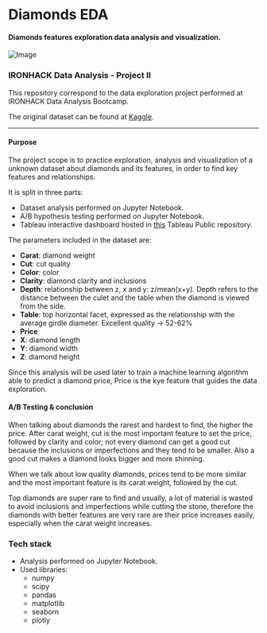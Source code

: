 # Diamonds EDA
#### Diamonds features exploration data analysis and visualization.
![Image](https://media.tiffany.com/is/image/tiffanydm/GuideToDiamonds_LP_Hero_Desktop_v2-2?$tile$&wid=2992)
### IRONHACK Data Analysis - Project II

This repository correspond to the data exploration project performed at IRONHACK Data Analysis Bootcamp.

The original dataset can be found at [Kaggle](https://www.kaggle.com/shivam2503/diamonds).


---
#### **Purpose**

The project scope is to practice exploration, analysis and visualization of a unknown dataset about diamonds and its features,
 in order to find key features and relationships.

It is split in three parts:
   * Dataset analysis performed on Jupyter Notebook.
   * A/B hypothesis testing performed on Jupyter Notebook.
   * Tableau interactive dashboard hosted in [this](https://public.tableau.com/profile/pablo5039#!/vizhome/Diamonds_15959547286880/Diamonddashboard) 
   Tableau Public repository.

The parameters included in the dataset are:

* **Carat**:   diamond weight
* **Cut**:     cut quality
* **Color**:   color
* **Clarity**: diamond clarity and inclusions
* **Depth**:   relationship between z, x and y: z/mean(x+y). Depth refers to the distance between the culet and the table when the diamond is viewed from the side.
* **Table**:   top horizontal facet, expressed as the relationship with the average girdle diameter. Excellent quality -> 52-62% 
* **Price**  
* **X**:       diamond length
* **Y**:       diamond width
* **Z**:       diamond height

Since this analysis will be used later to train a machine learning algorithm able to predict a diamond price,
Price is the kye feature that guides the data exploration.

#### **A/B Testing & conclusion**
When talking about diamonds the rarest and hardest to find, the higher the price. 
After carat weight, cut is the most important feature to set the price, followed by clarity and color; not every diamond can get a good cut because the inclusions or imperfections and they tend to be smaller. Also a good cut makes a diamond looks bigger and more shinning.

When we talk about low quality diamonds, prices tend to be more similar and the most important feature is its carat weight, followed by the cut.

Top diamonds are super rare to find and usually, a lot of material is wasted to avoid inclusions and imperfections while cutting the stone, therefore the diamonds with better features are very rare are their price increases easily, especially when the carat weight increases.


### **Tech stack**

- Analysis performed on Jupyter Notebook.
- Used libraries:
    - numpy
    - scipy
    - pandas
    - matplotlib
    - seaborn
    - plotly
      